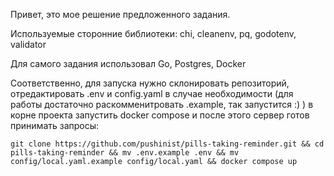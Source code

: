 Привет, это мое решение предложенного задания.

Используемые сторонние библиотеки: chi, cleanenv, pq, godotenv, validator

Для самого задания использовал Go, Postgres, Docker

Соответственно, для запуска нужно склонировать репозиторий, отредактировать .env и config.yaml в случае необходимости (для работы достаточно раскомменитровать .example, так запустится :) ) в корне проекта запустить docker compose и после этого сервер готов принимать запросы:

`git clone https://github.com/pushinist/pills-taking-reminder.git && cd pills-taking-reminder && mv .env.example .env && mv config/local.yaml.example config/local.yaml && docker compose up`
